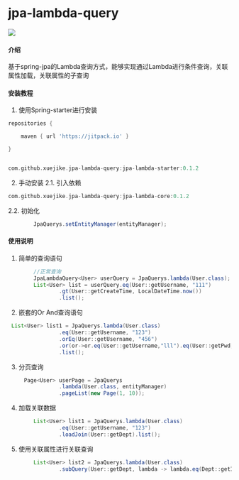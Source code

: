 # jpa-lambda-query
[![](https://jitpack.io/v/xuejike/jpa-lambda-query.svg)](https://jitpack.io/#xuejike/jpa-lambda-query)


#### 介绍
基于spring-jpa的Lambda查询方式，能够实现通过Lambda进行条件查询，关联属性加载，关联属性的子查询

#### 安装教程

1. 使用Spring-starter进行安装
```groovy
repositories {

    maven { url 'https://jitpack.io' }

}


com.github.xuejike.jpa-lambda-query:jpa-lambda-starter:0.1.2


```
2. 手动安装
2.1. 引入依赖

```groovy
com.github.xuejike.jpa-lambda-query:jpa-lambda-core:0.1.2
```
2.2. 初始化
```java
        JpaQuerys.setEntityManager(entityManager);

```


#### 使用说明

1. 简单的查询语句
```java
        //正常查询
        JpaLambdaQuery<User> userQuery = JpaQuerys.lambda(User.class);
        List<User> list = userQuery.eq(User::getUsername, "111")
                .gt(User::getCreateTime, LocalDateTime.now())
                .list();
```
2. 嵌套的Or And查询语句
```java
 List<User> list1 = JpaQuerys.lambda(User.class)
                .eq(User::getUsername, "123")
                .orEq(User::getUsername, "456")
                .or(or->or.eq(User::getUsername,"lll").eq(User::getPwd,"456"))
                .list();
```
3. 分页查询
```java
     Page<User> userPage = JpaQuerys
                .lambda(User.class, entityManager)
                .pageList(new Page(1, 10));
```

4. 加载关联数据
```java
        List<User> list1 = JpaQuerys.lambda(User.class)
                .eq(User::getUsername, "123")
                .loadJoin(User::getDept).list();
```
5. 使用关联属性进行关联查询
```java
        List<User> list2 = JpaQuerys.lambda(User.class)
                .subQuery(User::getDept, lambda -> lambda.eq(Dept::getId, 1)).list();
```
